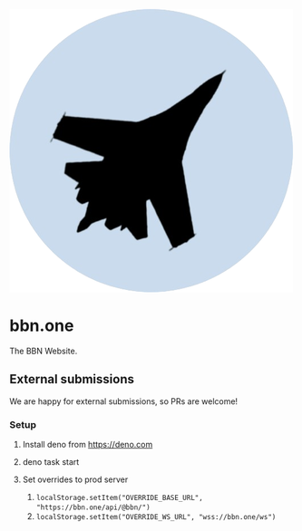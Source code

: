 ![The logo of BBN One](.github/logo.png)

# bbn.one

The BBN Website.

## External submissions

We are happy for external submissions, so PRs are welcome!

### Setup

1. Install deno from <https://deno.com>
2. deno task start
3. Set overrides to prod server

   1. `localStorage.setItem("OVERRIDE_BASE_URL", "https://bbn.one/api/@bbn/")`
   2. `localStorage.setItem("OVERRIDE_WS_URL", "wss://bbn.one/ws")`
